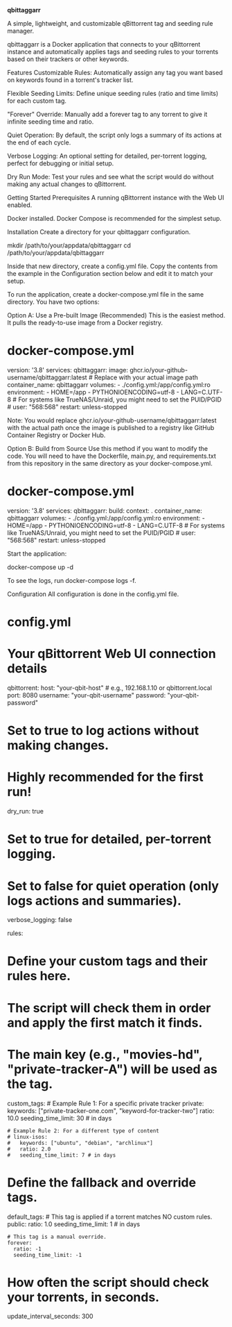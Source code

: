 <b>qbittaggarr</b>

A simple, lightweight, and customizable qBittorrent tag and seeding rule manager.

qbittaggarr is a Docker application that connects to your qBittorrent instance and automatically applies tags and seeding rules to your torrents based on their trackers or other keywords.

Features
Customizable Rules: Automatically assign any tag you want based on keywords found in a torrent's tracker list.

Flexible Seeding Limits: Define unique seeding rules (ratio and time limits) for each custom tag.

"Forever" Override: Manually add a forever tag to any torrent to give it infinite seeding time and ratio.

Quiet Operation: By default, the script only logs a summary of its actions at the end of each cycle.

Verbose Logging: An optional setting for detailed, per-torrent logging, perfect for debugging or initial setup.

Dry Run Mode: Test your rules and see what the script would do without making any actual changes to qBittorrent.

Getting Started
Prerequisites
A running qBittorrent instance with the Web UI enabled.

Docker installed. Docker Compose is recommended for the simplest setup.

Installation
Create a directory for your qbittaggarr configuration.

mkdir /path/to/your/appdata/qbittaggarr
cd /path/to/your/appdata/qbittaggarr

Inside that new directory, create a config.yml file. Copy the contents from the example in the Configuration section below and edit it to match your setup.

To run the application, create a docker-compose.yml file in the same directory. You have two options:

Option A: Use a Pre-built Image (Recommended)
This is the easiest method. It pulls the ready-to-use image from a Docker registry.

# docker-compose.yml
version: '3.8'
services:
  qbittaggarr:
    image: ghcr.io/your-github-username/qbittaggarr:latest # Replace with your actual image path
    container_name: qbittaggarr
    volumes:
      - ./config.yml:/app/config.yml:ro
    environment:
      - HOME=/app
      - PYTHONIOENCODING=utf-8
      - LANG=C.UTF-8
    # For systems like TrueNAS/Unraid, you might need to set the PUID/PGID
    # user: "568:568"
    restart: unless-stopped

Note: You would replace ghcr.io/your-github-username/qbittaggarr:latest with the actual path once the image is published to a registry like GitHub Container Registry or Docker Hub.

Option B: Build from Source
Use this method if you want to modify the code. You will need to have the Dockerfile, main.py, and requirements.txt from this repository in the same directory as your docker-compose.yml.

# docker-compose.yml
version: '3.8'
services:
  qbittaggarr:
    build:
      context: .
    container_name: qbittaggarr
    volumes:
      - ./config.yml:/app/config.yml:ro
    environment:
      - HOME=/app
      - PYTHONIOENCODING=utf-8
      - LANG=C.UTF-8
    # For systems like TrueNAS/Unraid, you might need to set the PUID/PGID
    # user: "568:568"
    restart: unless-stopped

Start the application:

docker-compose up -d

To see the logs, run docker-compose logs -f.

Configuration
All configuration is done in the config.yml file.

# config.yml

# Your qBittorrent Web UI connection details
qbittorrent:
  host: "your-qbit-host"  # e.g., 192.168.1.10 or qbittorrent.local
  port: 8080
  username: "your-qbit-username"
  password: "your-qbit-password"

# Set to true to log actions without making changes.
# Highly recommended for the first run!
dry_run: true

# Set to true for detailed, per-torrent logging.
# Set to false for quiet operation (only logs actions and summaries).
verbose_logging: false

rules:
  # Define your custom tags and their rules here.
  # The script will check them in order and apply the first match it finds.
  # The main key (e.g., "movies-hd", "private-tracker-A") will be used as the tag.
  custom_tags:
    # Example Rule 1: For a specific private tracker
    private:
      keywords: ["private-tracker-one.com", "keyword-for-tracker-two"]
      ratio: 10.0
      seeding_time_limit: 30 # in days

    # Example Rule 2: For a different type of content
    # linux-isos:
    #   keywords: ["ubuntu", "debian", "archlinux"]
    #   ratio: 2.0
    #   seeding_time_limit: 7 # in days

  # Define the fallback and override tags.
  default_tags:
    # This tag is applied if a torrent matches NO custom rules.
    public:
      ratio: 1.0
      seeding_time_limit: 1 # in days
      
    # This tag is a manual override.
    forever:
      ratio: -1
      seeding_time_limit: -1

# How often the script should check your torrents, in seconds.
update_interval_seconds: 300
